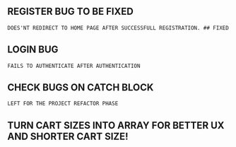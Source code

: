 ## REGISTER BUG TO BE FIXED    <FIXED>

    DOES'NT REDIRECT TO HOME PAGE AFTER SUCCESSFULL REGISTRATION. ## FIXED

## LOGIN BUG    <FIXED>

    FAILS TO AUTHENTICATE AFTER AUTHENTICATION

## CHECK BUGS ON CATCH BLOCK              

    LEFT FOR THE PROJECT REFACTOR PHASE

## TURN CART SIZES INTO ARRAY FOR BETTER UX AND SHORTER CART SIZE!
